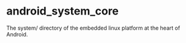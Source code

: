 android_system_core
===================

The system/ directory of the embedded linux platform at the heart of Android.
